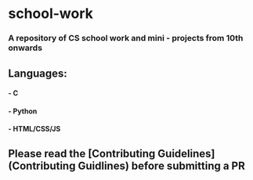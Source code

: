 # school-work

### A repository of CS school work and mini - projects from 10th onwards

## Languages:
#### - C
#### - Python
#### - HTML/CSS/JS


## Please read the [Contributing Guidelines](Contributing Guidlines) before submitting a PR
